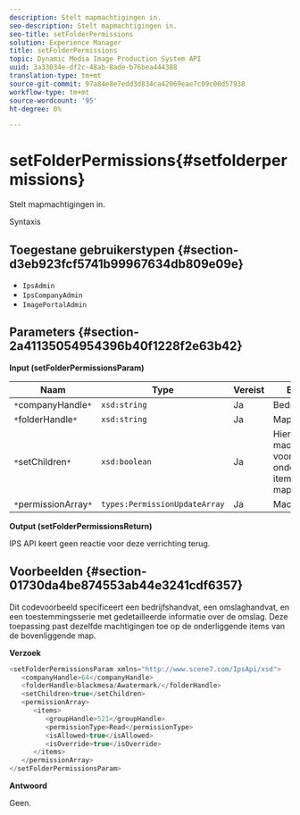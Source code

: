 ```yaml
---
description: Stelt mapmachtigingen in.
seo-description: Stelt mapmachtigingen in.
seo-title: setFolderPermissions
solution: Experience Manager
title: setFolderPermissions
topic: Dynamic Media Image Production System API
uuid: 3a33034e-df2c-48ab-8ade-b76bea444388
translation-type: tm+mt
source-git-commit: 97a84e8e7edd3d834ca42069eae7c09c00d57938
workflow-type: tm+mt
source-wordcount: '95'
ht-degree: 0%

---
```



# setFolderPermissions{#setfolderpermissions}

Stelt mapmachtigingen in.

Syntaxis

## Toegestane gebruikerstypen {#section-d3eb923fcf5741b99967634db809e09e}

* `IpsAdmin`
* `IpsCompanyAdmin`
* `ImagePortalAdmin`

## Parameters {#section-2a41135054954396b40f1228f2e63b42}

**Input (setFolderPermissionsParam)**

| Naam | Type | Vereist | Beschrijving |
|---|---|---|---|
| `*`companyHandle`*` | `xsd:string` | Ja | Bedrijfshandgreep. |
| `*`folderHandle`*` | `xsd:string` | Ja | Mapgreep. |
| `*`setChildren`*` | `xsd:boolean` | Ja | Hiermee stelt u machtigingen in voor onderliggende items die tot de map behoren. |
| `*`permissionArray`*` | `types:PermissionUpdateArray` | Ja | Machtigingenarray. |

**Output (setFolderPermissionsReturn)**

IPS API keert geen reactie voor deze verrichting terug.

## Voorbeelden {#section-01730da4be874553ab44e3241cdf6357}

Dit codevoorbeeld specificeert een bedrijfshandvat, een omslaghandvat, en een toestemmingsserie met gedetailleerde informatie over de omslag. Deze toepassing past dezelfde machtigingen toe op de onderliggende items van de bovenliggende map.

**Verzoek**

```java
<setFolderPermissionsParam xmlns="http://www.scene7.com/IpsApi/xsd">
   <companyHandle>64</companyHandle>
   <folderHandle>blackmesa/Awatermark/</folderHandle>
   <setChildren>true</setChildren>
   <permissionArray>
      <items>
         <groupHandle>521</groupHandle>
         <permissionType>Read</permissionType>
         <isAllowed>true</isAllowed>
         <isOverride>true</isOverride>
      </items>
   </permissionArray>
</setFolderPermissionsParam>
```

**Antwoord**

Geen.
